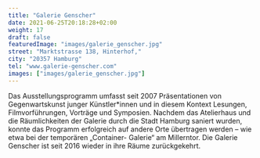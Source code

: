 ```yaml
---
title: "Galerie Genscher"
date: 2021-06-25T20:18:28+02:00
weight: 17
draft: false
featuredImage: "images/galerie_genscher.jpg"
street: "Marktstrasse 138, Hinterhof,"
city: "20357 Hamburg"
tel: "www.galerie-genscher.com"
images: ["images/galerie_genscher.jpg"]
---
```


Das Ausstellungsprogramm umfasst seit 2007 Präsentationen von Gegenwartskunst junger Künstler*innen und in diesem Kontext Lesungen,
Filmvorführungen, Vorträge und Symposien. Nachdem das Atelierhaus und die Räumlichkeiten der Galerie durch die Stadt Hamburg saniert
wurden, konnte das Programm erfolgreich auf andere Orte übertragen werden – wie etwa bei der temporären „Container- Galerie“ am Millerntor. 
Die Galerie Genscher ist seit 2016 wieder in ihre Räume zurückgekehrt.

